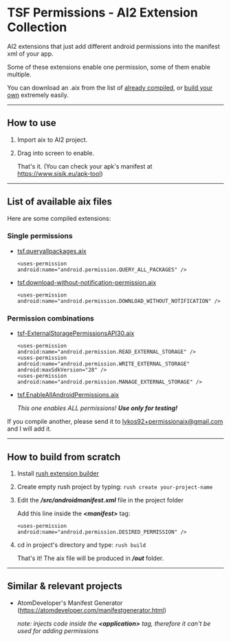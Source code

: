 # TSF Permissions - AI2 Extension Collection

AI2 extensions that just add different android permissions into the manifest xml of your app.

Some of these extensions enable one permission, some of them enable multiple.

You can download an .aix from the list of [already compiled](#list-of-available-aix-files), or [build your own](#how-to-build-from-scratch) extremely easily.

---

## How to use

1. Import aix to AI2 project.
2. Drag into screen to enable.

    That's it. (You can check your apk's manifest at https://www.sisik.eu/apk-tool)

---

## List of available aix files

   Here are some compiled extensions:
   
   ### Single permissions

   - [tsf.queryallpackages.aix](https://github.com/anonwins/tsf-permissions-aix/raw/main/tsf.queryallpackages.aix)

        `<uses-permission android:name="android.permission.QUERY_ALL_PACKAGES" />`
        
   - [tsf.download-without-notification-permission.aix](https://github.com/anonwins/tsf-permissions-aix/raw/main/tsf.download-without-notification-permission.aix)

        `<uses-permission android:name="android.permission.DOWNLOAD_WITHOUT_NOTIFICATION" />`
   
   ### Permission combinations
   
   - [tsf-ExternalStoragePermissionsAPI30.aix](https://github.com/anonwins/tsf-permissions-aix/raw/main/tsf-ExternalStoragePermissionsAPI30.aix)

        ```
        <uses-permission android:name="android.permission.READ_EXTERNAL_STORAGE" />
        <uses-permission android:name="android.permission.WRITE_EXTERNAL_STORAGE" android:maxSdkVersion="28" />
        <uses-permission android:name="android.permission.MANAGE_EXTERNAL_STORAGE" />
        ```
   
   - [tsf.EnableAllAndroidPermissions.aix](https://github.com/anonwins/tsf-permissions-aix/raw/main/tsf.EnableAllAndroidPermissions.aix)

        *This one enables ALL permissions! **Use only for testing!***

 If you compile another, please send it to lykos92+permissionaix@gmail.com and I will add it.

---

## How to build from scratch

   1. Install [rush extension builder](https://github.com/shreyashsaitwal/rush-cli/wiki/Installation)

   2. Create empty rush project by typing: `rush create your-project-name`

   3. Edit the ***/src/androidmanifest.xml*** file in the project folder

       Add this line inside the ***\<manifest>*** tag:

       `<uses-permission android:name="android.permission.DESIRED_PERMISSION" />`
    
   4. cd in project's directory and type: `rush build`
    
       That's it! The aix file will be produced in ***/out*** folder.

---

## Similar & relevant projects

   - AtomDeveloper's Manifest Generator (https://atomdeveloper.com/manifestgenerator.html)
    
       *note: injects code inside the **\<application>** tag, therefore it can't be used for adding permissions*
